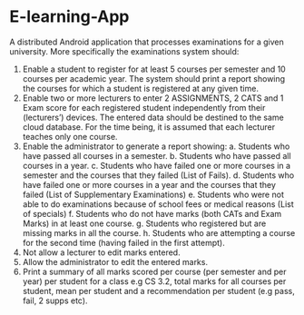 # E-learning-App
A distributed Android application that processes examinations for a given university. 
More specifically the examinations system should:
1. Enable a student to register for at least 5 courses per semester and 10 courses per academic
year. The system should print a report showing the courses for which a student is registered at
any given time.
2. Enable two or more lecturers to enter 2 ASSIGNMENTS, 2 CATS and 1 Exam score for each
registered student independently from their (lecturers’) devices. The entered data should be
destined to the same cloud database. For the time being, it is assumed that each lecturer
teaches only one course.
3. Enable the administrator to generate a report showing:
a. Students who have passed all courses in a semester.
b. Students who have passed all courses in a year.
c. Students who have failed one or more courses in a semester and the courses that they
failed (List of Fails).
d. Students who have failed one or more courses in a year and the courses that they failed
(List of Supplementary Examinations)
e. Students who were not able to do examinations because of school fees or medical
reasons (List of specials)
f. Students who do not have marks (both CATs and Exam Marks) in at least one course.
g. Students who registered but are missing marks in all the course.
h. Students who are attempting a course for the second time (having failed in the first
attempt).
4. Not allow a lecturer to edit marks entered.
5. Allow the administrator to edit the entered marks.
6. Print a summary of all marks scored per course (per semester and per year) per student for a
class e.g CS 3.2, total marks for all courses per student, mean per student and a
recommendation per student (e.g pass, fail, 2 supps etc).
